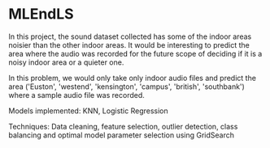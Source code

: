 # MLEndLS
In this project, the sound dataset collected has some of the indoor areas noisier than the other indoor areas. It would be interesting to predict the area where 
the audio was recorded for the future scope of deciding if it is a noisy indoor area or a quieter one.

In this problem, we would only take only indoor audio files and predict the area ('Euston', 'westend', 'kensington', 'campus', 'british', 'southbank') 
where a sample audio file was recorded.

Models implemented: KNN, Logistic Regression

Techniques: Data cleaning, feature selection, outlier detection, class balancing and optimal model parameter selection using GridSearch
